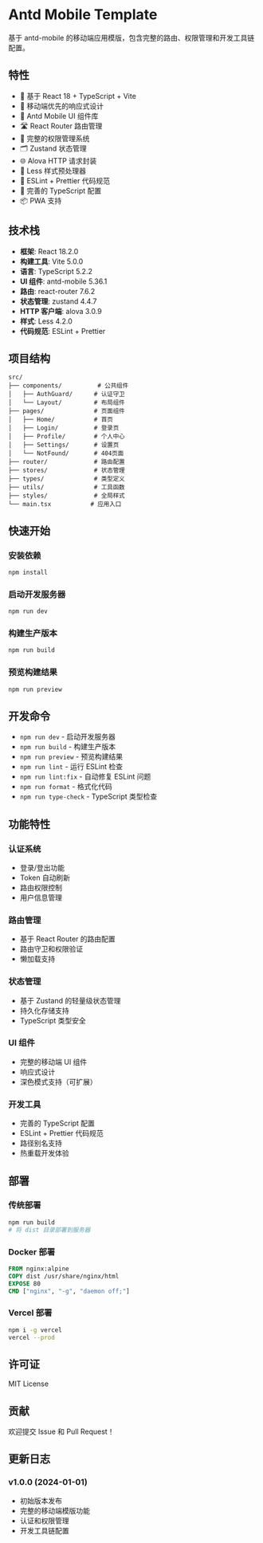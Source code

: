 # Antd Mobile Template

基于 antd-mobile 的移动端应用模版，包含完整的路由、权限管理和开发工具链配置。

## 特性

- 🚀 基于 React 18 + TypeScript + Vite
- 📱 移动端优先的响应式设计
- 🎨 Antd Mobile UI 组件库
- 🛣️ React Router 路由管理
- 🔐 完整的权限管理系统
- 🗂️ Zustand 状态管理
- 🌐 Alova HTTP 请求封装
- 💅 Less 样式预处理器
- 📏 ESLint + Prettier 代码规范
- 🔧 完善的 TypeScript 配置
- 📦 PWA 支持

## 技术栈

- **框架**: React 18.2.0
- **构建工具**: Vite 5.0.0
- **语言**: TypeScript 5.2.2
- **UI 组件**: antd-mobile 5.36.1
- **路由**: react-router 7.6.2
- **状态管理**: zustand 4.4.7
- **HTTP 客户端**: alova 3.0.9
- **样式**: Less 4.2.0
- **代码规范**: ESLint + Prettier

## 项目结构

```
src/
├── components/          # 公共组件
│   ├── AuthGuard/      # 认证守卫
│   └── Layout/         # 布局组件
├── pages/              # 页面组件
│   ├── Home/           # 首页
│   ├── Login/          # 登录页
│   ├── Profile/        # 个人中心
│   ├── Settings/       # 设置页
│   └── NotFound/       # 404页面
├── router/             # 路由配置
├── stores/             # 状态管理
├── types/              # 类型定义
├── utils/              # 工具函数
├── styles/             # 全局样式
└── main.tsx           # 应用入口
```

## 快速开始

### 安装依赖

```bash
npm install
```

### 启动开发服务器

```bash
npm run dev
```

### 构建生产版本

```bash
npm run build
```

### 预览构建结果

```bash
npm run preview
```

## 开发命令

- `npm run dev` - 启动开发服务器
- `npm run build` - 构建生产版本
- `npm run preview` - 预览构建结果
- `npm run lint` - 运行 ESLint 检查
- `npm run lint:fix` - 自动修复 ESLint 问题
- `npm run format` - 格式化代码
- `npm run type-check` - TypeScript 类型检查

## 功能特性

### 认证系统

- 登录/登出功能
- Token 自动刷新
- 路由权限控制
- 用户信息管理

### 路由管理

- 基于 React Router 的路由配置
- 路由守卫和权限验证
- 懒加载支持

### 状态管理

- 基于 Zustand 的轻量级状态管理
- 持久化存储支持
- TypeScript 类型安全

### UI 组件

- 完整的移动端 UI 组件
- 响应式设计
- 深色模式支持（可扩展）

### 开发工具

- 完善的 TypeScript 配置
- ESLint + Prettier 代码规范
- 路径别名支持
- 热重载开发体验

## 部署

### 传统部署

```bash
npm run build
# 将 dist 目录部署到服务器
```

### Docker 部署

```dockerfile
FROM nginx:alpine
COPY dist /usr/share/nginx/html
EXPOSE 80
CMD ["nginx", "-g", "daemon off;"]
```

### Vercel 部署

```bash
npm i -g vercel
vercel --prod
```

## 许可证

MIT License

## 贡献

欢迎提交 Issue 和 Pull Request！

## 更新日志

### v1.0.0 (2024-01-01)

- 初始版本发布
- 完整的移动端模版功能
- 认证和权限管理
- 开发工具链配置
